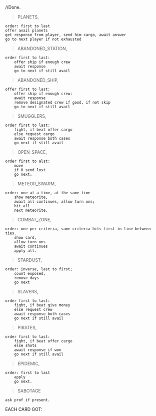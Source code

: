 //Done.

>PLANETS,   

    order: first to last
    offer avail planets
    get response from player, send him cargo, await answer
    go to next player if not exhausted


>ABANDONED_STATION,

    order first to last:
        offer ship if enough crew
        await response
        go to next if still avail

>ABANDONED_SHIP,

    offer first to last:
        offer ship if enough crew:
        await response 
        remove designated crew if good, if not skip
        go to next if still avail

>SMUGGLERS,

    order first to last:
        fight, if beat offer cargo
        else request cargo
        await response both cases
        go next if still avail

>OPEN_SPACE,

    order first to alst:
        move
        if 0 send lost
        go next;

>METEOR_SWARM,

    order: one at a time, at the same time
        show meteorite,
        await all continues, allow turn ons;
        hit all
        next meteorite.

>COMBAT_ZONE,

    order: one per criteria, same criteria hits first in line between ties.
        show card,
        allow turn ons
        await continues
        apply all.

>STARDUST,

    order: inverse, last to first;
        count exposed,
        remove days
        go next

>SLAVERS,

    order first to last:
        fight, if beat give money
        else request crew
        await response both cases
        go next if still avail
 

>PIRATES,

    order first to last:
        fight, if beat offer cargo
        else shots
        await response if won
        go next if still avail


>EPIDEMIC,

    order: first to last
        apply
        go next.

>SABOTAGE

    ask prof if present.

EACH CARD GOT:

<!-- getResponse\
getAfterResponse\
getOrder\
getExhausted\

// public void action(){
//     try synchronized(this.cardlock){    
//         if(this.card==null){
//             this.model.getLead().getDescriptor().sendMessage(new AskPickCardMessage());
//             return;
//         }
//         //TODO: show all the card
//         if(this.card.getOrder()==COMBATZONE){
//             this.color = ALL;
//             this.expected = this.card.getResponse();
//             for(iSpaceShip s : this.model.getOrder(NORMAL)){
//                 s.getDescriptor().sendMessage(new AskTurnOnMessage());
//             }

//             while(this.accepted.length!=4) this.cardlock.wait();
//             for(CombatZoneLine c : ((CombatZoneCard)this.card).getCriteriaOrder()){
//                 iSpaceShip s = this.model.getTarget(c);
//                 PlayerResponse x = new PlayerResponse(c.getNumber());
//                 s.getDescriptor().sendMessage(this.card.apply(s, x));
//                 if(this.card.getAfterResponse!=CardResponseType.NONE){
//                     this.response = null;
//                     this.expected = this.card.getAfterResponse();
//                     while(this.response==null) this.cardlock.wait();
//                     //TODO if ship crew 0 lose the game
//                 }
//             }
//             for(iSpaceShip s : this.model.getOrder(NORMAL)){
//                 s.getDescriptor().sendMessage(new UpdateShipMessage(s));
//             }
//         }
//         else if(this.card.getOrder()==METEORSWARM){
//             int i = 0;
//             for(Projectile p : ((MeteorSwarmCard)this.card).getProjectiles()){
//                 this.color = ALL;
//                 //TODO show meteor message
//                 this.expected = this.card.getResponse();
//                 for(iSpaceShip s : this.model.getOrder(NORMAL)){
//                     s.getDescriptor().sendMessage(new AskTurnOnMessage());
//                 }
//                 while(!this.missing.empty()) this.cardlock.wait();
//                 List<PlayerColor> broken_cabin_players = new List();
//                 for(iSpaceShip s : this.model.getOrder(NORMAL)){
//                     PlayerResponse x = new PlayerResponse(i);
//                     ClientMessage tmp = this.card.apply(s, x);
//                     if(tmp!=null){
//                         s.getDescriptor().sendMessage(tmp);
//                         broken_cabin_players.add(s.getColor());
//                     }
//                 }
//                 if(!broken_cabin_players.empty()){
//                     this.waiting = broken_cabin_players;
//                     while(!this.missing.empty()) this.cardlock.wait();
//                 }
//                 for(iSpaceShip s : this.model.getOrder(NORMAL)){
//                     s.getDescriptor().sendMessage(new UpdateShipMessage(s));
//                 }
//                 i++;
//             }
//         }
//         else {
//             iSpaceShip[] tmp = this.model.getOrder(this.card.getOrder());
//             for(iSpaceShip s : tmp){
//                 if(this.card.getExpectedResponse()!=null){
//                     this.expected = this.card.getExpectedResponse();
//                     this.color = s.getColor();
//                     s.getDescriptor().sendMessage(this.card.getRequest());
//                     while(this.player_response==NULL) this.cardlock.wait();
//                 }
//                 ClientMessage card_response = this.card.apply(s, this.player_response);
//                 if(response!=null) s.getDescriptor().sendMessage(card_response);
//                 if(this.card.getAfterResponse()!=NULL){
//                     this.expected = this.card.getAfterResponse();
//                     this.player_response = null;
//                     s.getDescriptor().sendMessage(this.card.getAfterRequest(s.getColor()));
//                     while(!this.done) this.cardlock.wait();
//                 }
//                 s.getDescriptor().sendMessage(new UpdateShipMessage(s)); 
//                 this.player_response = null;
//                 if(this.card.getExhausted()){
//                     break;
//                 }
//             }
//             for(iSpaceShip s : this.model.getOrder(NORMAL)){
//                 //Send phase update.
//                 //Send continue request.
//             }
//             //TODO await for everyone to agree to go to next turn;
//             this.card = null;
//             this.color = NONE;
//             this.expected = NONE;
//         }
//     } catch (Expression e){
//         //TODO.
//     }
//     //TODO: ricordare di fare check di crew, se crew ==0 lost game.
// }



Stati carta:
    pesco e informo
    aspetto risposte richieste, nel fratte niente
    valido risposta, se valida muovo avanti
    appena finito applico carta, o vado al next stage della carta
    se ha una risposta dopo aspetta quella.





    

